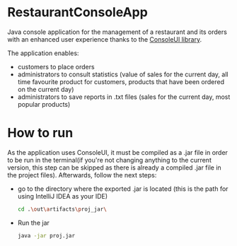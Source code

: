 # RestaurantConsoleApp

Java console application for the management of a restaurant and its orders with an enhanced user experience thanks to the [ConsoleUI library](https://github.com/awegmann/consoleui).

The application enables:
  - customers to place orders
  - administrators to consult statistics (value of sales for the current day, all time favourite product for customers, products that have been ordered on the current day)
  - administrators to save reports in .txt files (sales for the current day, most popular products)

# How to run
As the application uses ConsoleUI, it must be compiled as a .jar file in order to be run in the terminal(if you're not changing anything to the current version, this step can be skipped as there is already a compiled .jar file in the project files). Afterwards, follow the next steps:
  - go to the directory where the exported .jar is located (this is the path for using IntelliJ IDEA as your IDE)
     ```sh
    cd .\out\artifacts\proj_jar\
    ```
  - Run the jar
    ```sh
    java -jar proj.jar
    ```

